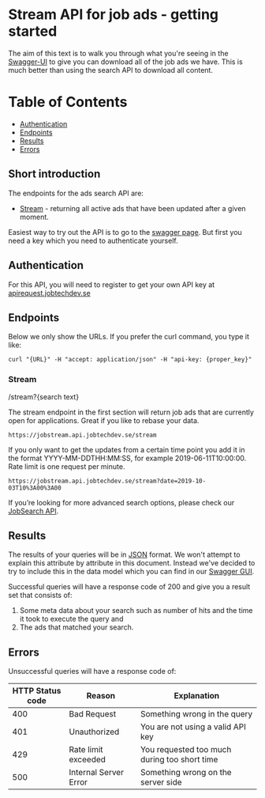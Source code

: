 # Stream API for job ads - getting started

The aim of this text is to walk you through what you're seeing in the [Swagger-UI](https://jobstream.api.jobtechdev.se) to give you can download all of the job ads we have. This is much better than using the search API to download all content.

# Table of Contents
* [Authentication](#Authentication)
* [Endpoints](#Endpoints)
* [Results](#Results)
* [Errors](#Errors)



## Short introduction

The endpoints for the ads search API are:
* [Stream](#Stream) - returning all active ads that have been updated after a given moment.

Easiest way to try out the API is to go to the [swagger page](https://jobstream.api.jobtechdev.se/).
But first you need a key which you need to authenticate yourself.

## Authentication
For this API, you will need to register to get your own API key at [apirequest.jobtechdev.se](https://apirequest.jobtechdev.se)

## Endpoints
Below we only show the URLs. If you prefer the curl command, you type it like:

	curl "{URL}" -H "accept: application/json" -H "api-key: {proper_key}"
	
### Stream 
/stream?{search text}

The stream endpoint in the first section will return job ads that are currently open for applications. Great if you like to rebase your data.

	https://jobstream.api.jobtechdev.se/stream
	
If you only want to get the updates from a certain time point you add it in the format YYYY-MM-DDTHH:MM:SS, for example 2019-06-11T10:00:00. Rate limit is one request per minute.

  	https://jobstream.api.jobtechdev.se/stream?date=2019-10-03T10%3A00%3A00

If you’re looking for more advanced search options, please check our [JobSearch API](https://jobtechdev.se/devguide/apis/jobsearch.html).

## Results
The results of your queries will be in [JSON](https://en.wikipedia.org/wiki/JSON) format. We won't attempt to explain this attribute by attribute in this document. Instead we've decided to try to include this in the data model which you can find in our [Swagger GUI](https://jobsearch.api.jobtechdev.se).

Successful queries will have a response code of 200 and give you a result set that consists of:
1. Some meta data about your search such as number of hits and the time it took to execute the query and 
2. The ads that matched your search. 

## Errors
Unsuccessful queries will have a response code of:

| HTTP Status code | Reason | Explanation |
| ------------- | ------------- | -------------|
| 400 | Bad Request | Something wrong in the query |
| 401 | Unauthorized | You are not using a valid API key |
| 429 | Rate limit exceeded | You requested too much during too short time |
| 500 | Internal Server Error | Something wrong on the server side |

